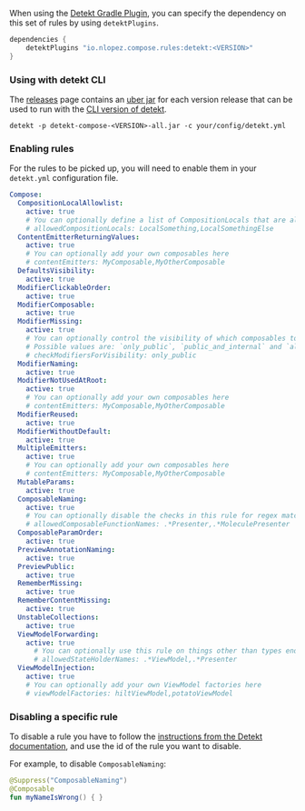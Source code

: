 When using the [Detekt Gradle Plugin](https://detekt.dev/docs/gettingstarted/gradle), you can specify the dependency on this set of rules by using `detektPlugins`.

```groovy
dependencies {
    detektPlugins "io.nlopez.compose.rules:detekt:<VERSION>"
}
```

### Using with detekt CLI

The [releases](https://github.com/mrmans0n/compose-rules/releases) page contains an [uber jar](https://stackoverflow.com/questions/11947037/what-is-an-uber-jar) for each version release that can be used to run with the [CLI version of detekt](https://detekt.dev/docs/gettingstarted/cli).

```shell
detekt -p detekt-compose-<VERSION>-all.jar -c your/config/detekt.yml
```

### Enabling rules

For the rules to be picked up, you will need to enable them in your `detekt.yml` configuration file.

```yaml
Compose:
  CompositionLocalAllowlist:
    active: true
    # You can optionally define a list of CompositionLocals that are allowed here
    # allowedCompositionLocals: LocalSomething,LocalSomethingElse
  ContentEmitterReturningValues:
    active: true
    # You can optionally add your own composables here
    # contentEmitters: MyComposable,MyOtherComposable
  DefaultsVisibility:
    active: true
  ModifierClickableOrder:
    active: true
  ModifierComposable:
    active: true
  ModifierMissing:
    active: true
    # You can optionally control the visibility of which composables to check for here
    # Possible values are: `only_public`, `public_and_internal` and `all` (default is `only_public`)
    # checkModifiersForVisibility: only_public
  ModifierNaming:
    active: true
  ModifierNotUsedAtRoot:
    active: true
    # You can optionally add your own composables here
    # contentEmitters: MyComposable,MyOtherComposable
  ModifierReused:
    active: true
  ModifierWithoutDefault:
    active: true
  MultipleEmitters:
    active: true
    # You can optionally add your own composables here
    # contentEmitters: MyComposable,MyOtherComposable
  MutableParams:
    active: true
  ComposableNaming:
    active: true
    # You can optionally disable the checks in this rule for regex matches against the composable name (e.g. molecule presenters)
    # allowedComposableFunctionNames: .*Presenter,.*MoleculePresenter
  ComposableParamOrder:
    active: true
  PreviewAnnotationNaming:
    active: true
  PreviewPublic:
    active: true
  RememberMissing:
    active: true
  RememberContentMissing:
    active: true
  UnstableCollections:
    active: true
  ViewModelForwarding:
    active: true
      # You can optionally use this rule on things other than types ending in "ViewModel" or "Presenter" (which are the defaults). You can add your own via a regex here:
      # allowedStateHolderNames: .*ViewModel,.*Presenter
  ViewModelInjection:
    active: true
    # You can optionally add your own ViewModel factories here
    # viewModelFactories: hiltViewModel,potatoViewModel
```

### Disabling a specific rule

To disable a rule you have to follow the [instructions from the Detekt documentation](https://detekt.dev/docs/introduction/suppressing-rules), and use the id of the rule you want to disable.

For example, to disable `ComposableNaming`:

```kotlin
@Suppress("ComposableNaming")
@Composable
fun myNameIsWrong() { }
```

